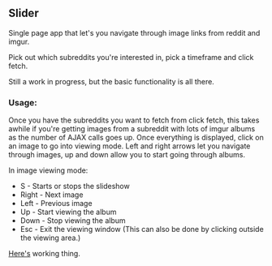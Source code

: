 ## Slider

Single page app that let's you navigate through image links from reddit and imgur.

Pick out which subreddits you're interested in, pick a timeframe and click fetch.

Still a work in progress, but the basic functionality is all there.

### Usage:

Once you have the subreddits you want to fetch from click fetch, this takes awhile if you're getting images from a subreddit with lots of imgur albums as the number of AJAX calls goes up.  Once everything is displayed, click on an image to go into viewing mode. Left and right arrows let you navigate through images, up and down allow you to start going through albums.

In image viewing mode:

- S - Starts or stops the slideshow
- Right - Next image
- Left - Previous image
- Up - Start viewing the album
- Down - Stop viewing the album
- Esc - Exit the viewing window (This can also be done by clicking outside the viewing area.)


[Here's](http://sethborden.github.io/slider/) working thing.
